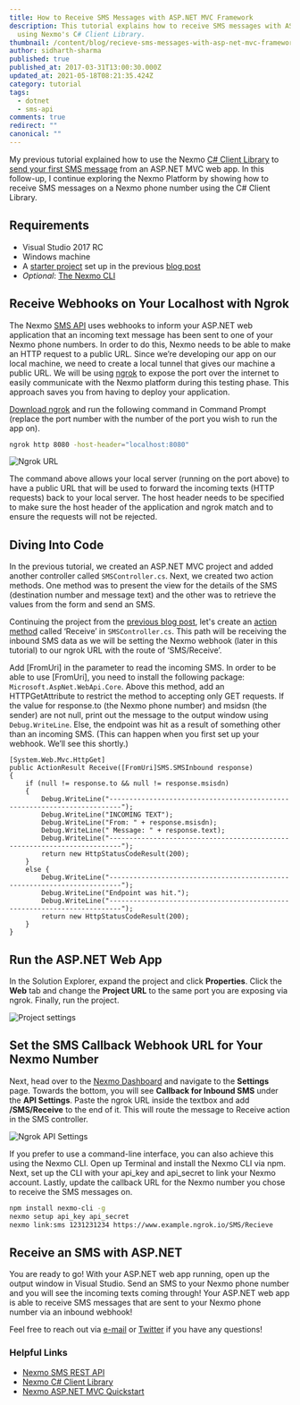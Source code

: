 ```yaml
---
title: How to Receive SMS Messages with ASP.NET MVC Framework
description: This tutorial explains how to receive SMS messages with ASP.NET MVC
  using Nexmo's C# Client Library.
thumbnail: /content/blog/recieve-sms-messages-with-asp-net-mvc-framework-dr/sms-receive.png
author: sidharth-sharma
published: true
published_at: 2017-03-31T13:00:30.000Z
updated_at: 2021-05-18T08:21:35.424Z
category: tutorial
tags:
  - dotnet
  - sms-api
comments: true
redirect: ""
canonical: ""
---
```

My previous tutorial explained how to use the Nexmo [C# Client Library](https://github.com/Nexmo/nexmo-dotnet) to [send your first SMS message](https://learn.vonage.com/blog/2017/03/23/send-sms-messages-asp-net-mvc-framework-dr/) from an ASP.NET MVC web app. In this follow-up, I continue exploring the Nexmo Platform by showing how to receive SMS messages on a Nexmo phone number using the C# Client Library.

## Requirements

* Visual Studio 2017 RC
* Windows machine
* A [starter project](https://github.com/nexmo-community/nexmo-dotnet-quickstart/tree/SMSRecieveStarterProject") set up in the previous [blog post](https://learn.vonage.com/blog/2017/03/23/send-sms-messages-asp-net-mvc-framework-dr/)
* *Optional*: [The Nexmo CLI](https://github.com/Nexmo/nexmo-cli)

<sign-up number></sign-up>

## Receive Webhooks on Your Localhost with Ngrok

The Nexmo [SMS API](https://www.nexmo.com/products/sms) uses webhooks to inform your ASP.NET web application that an incoming text message has been sent to one of your Nexmo phone numbers. In order to do this, Nexmo needs to be able to make an HTTP request to a public URL. Since we’re developing our app on our local machine, we need to create a local tunnel that gives our machine a public URL. We will be using [ngrok](https://ngrok.com/) to expose the port over the internet to easily communicate with the Nexmo platform during this testing phase. This approach saves you from having to deploy your application.

[Download ngrok](https://ngrok.com/download) and run the following command in Command Prompt (replace the port number with the number of the port you wish to run the app on).

```sh
ngrok http 8080 -host-header="localhost:8080"
```

![Ngrok URL](/content/blog/how-to-receive-sms-messages-with-asp-net-mvc-framework/ngrokurl.png)

The command above allows your local server (running on the port above) to have a public URL that will be used to forward the incoming texts (HTTP requests) back to your local server. The host header needs to be specified to make sure the host header of the application and ngrok match and to ensure the requests will not be rejected.

## Diving Into Code

In the previous tutorial, we created an ASP.NET MVC project and added another controller called `SMSController.cs`. Next, we created two action methods. One method was to present the view for the details of the SMS (destination number and message text) and the other was to retrieve the values from the form and send an SMS. 

Continuing the project from the [previous blog post](https://learn.vonage.com/blog/2017/03/23/send-sms-messages-asp-net-mvc-framework-dr/), let's create an [action method](https://github.com/nexmo-community/nexmo-dotnet-quickstart/blob/488a97c576c882aeef8a7cf327bade27750f4856/NexmoDotNetQuickStarts/Controllers/SMSController.cs#L40-L62) called ‘Receive’ in `SMSController.cs`. This path will be receiving the inbound SMS data as we will be setting the Nexmo webhook (later in this tutorial) to our ngrok URL with the route of ‘SMS/Receive’. 

Add \[FromUri] in the parameter to read the incoming SMS. In order to be able to use \[FromUri], you need to install the following package: `Microsoft.AspNet.WebApi.Core`. Above this method, add an HTTPGetAttribute to restrict the method to accepting only GET requests. If the value for response.to (the Nexmo phone number) and msidsn (the sender) are not null, print out the message to the output window using `Debug.WriteLine`. Else, the endpoint was hit as a result of something other than an incoming SMS. (This can happen when you first set up your webhook. We’ll see this shortly.)

```dotnet
[System.Web.Mvc.HttpGet]
public ActionResult Receive([FromUri]SMS.SMSInbound response)
{
    if (null != response.to && null != response.msisdn)
    {
        Debug.WriteLine("-------------------------------------------------------------------------");
        Debug.WriteLine("INCOMING TEXT");
        Debug.WriteLine("From: " + response.msisdn);
        Debug.WriteLine(" Message: " + response.text);
        Debug.WriteLine("-------------------------------------------------------------------------");
        return new HttpStatusCodeResult(200);
    }
    else {
        Debug.WriteLine("-------------------------------------------------------------------------");
        Debug.WriteLine("Endpoint was hit.");
        Debug.WriteLine("-------------------------------------------------------------------------");
        return new HttpStatusCodeResult(200);
    }
}
```

## Run the ASP.NET Web App

In the Solution Explorer, expand the project and click **Properties**. Click the **Web** tab and change the **Project URL** to the same port you are exposing via ngrok. Finally, run the project.

![Project settings](/content/blog/how-to-receive-sms-messages-with-asp-net-mvc-framework/projectsettings.png)

## Set the SMS Callback Webhook URL for Your Nexmo Number

Next, head over to the [Nexmo Dashboard](https://dashboard.nexmo.com/) and navigate to the **Settings** page. Towards the bottom, you will see **Callback for Inbound SMS** under the **API Settings**. Paste the ngrok URL inside the textbox and add **/SMS/Receive** to the end of it. This will route the message to Receive action in the SMS controller.

![Ngrok API Settings](/content/blog/how-to-receive-sms-messages-with-asp-net-mvc-framework/ngrok-api-settings.png)

If you prefer to use a command-line interface, you can also achieve this using the Nexmo CLI. Open up Terminal and install the Nexmo CLI via npm. Next, set up the CLI with your api_key and api_secret to link your Nexmo account. Lastly, update the callback URL for the Nexmo number you chose to receive the SMS messages on.

```sh
npm install nexmo-cli -g
nexmo setup api_key api_secret
nexmo link:sms 1231231234 https://www.example.ngrok.io/SMS/Recieve
```

## Receive an SMS with ASP.NET

You are ready to go! With your ASP.NET web app running, open up the output window in Visual Studio. Send an SMS to your Nexmo phone number and you will see the incoming texts coming through! Your ASP.NET web app is able to receive SMS messages that are sent to your Nexmo phone number via an inbound webhook!

Feel free to reach out via [e-mail](mailto:sidharth.sharma@nexmo.com) or [Twitter](https://twitter.com/sidsharma_27) if you have any questions!

### Helpful Links

* [Nexmo SMS REST API](https://docs.nexmo.com/messaging/sms-api)
* [Nexmo C# Client Library](https://github.com/Nexmo/nexmo-dotnet)
* [Nexmo ASP.NET MVC Quickstart](https://github.com/nexmo-community/nexmo-dotnet-quickstart)